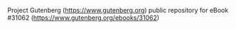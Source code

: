 Project Gutenberg (https://www.gutenberg.org) public repository for eBook #31062 (https://www.gutenberg.org/ebooks/31062)

